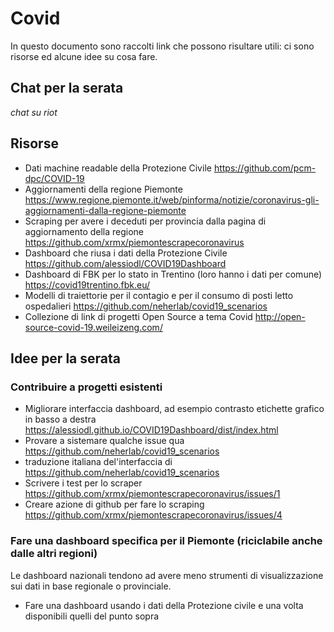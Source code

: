# Covid

In questo documento sono raccolti link che possono risultare utili: ci sono risorse ed alcune idee su cosa fare. 

## Chat per la serata

*chat su riot*

## Risorse

- Dati machine readable della Protezione Civile https://github.com/pcm-dpc/COVID-19
- Aggiornamenti della regione Piemonte https://www.regione.piemonte.it/web/pinforma/notizie/coronavirus-gli-aggiornamenti-dalla-regione-piemonte
- Scraping per avere i deceduti per provincia dalla pagina di aggiornamento della regione https://github.com/xrmx/piemontescrapecoronavirus
- Dashboard che riusa i dati della Protezione Civile https://github.com/alessiodl/COVID19Dashboard
- Dashboard di FBK per lo stato in Trentino (loro hanno i dati per comune) https://covid19trentino.fbk.eu/
- Modelli di traiettorie per il contagio e per il consumo di posti letto ospedalieri https://github.com/neherlab/covid19_scenarios
- Collezione di link di progetti Open Source a tema Covid http://open-source-covid-19.weileizeng.com/


## Idee per la serata

### Contribuire a progetti esistenti

- Migliorare interfaccia dashboard, ad esempio contrasto etichette grafico in basso a destra https://alessiodl.github.io/COVID19Dashboard/dist/index.html
- Provare a sistemare qualche issue qua https://github.com/neherlab/covid19_scenarios
- traduzione italiana del'interfaccia di https://github.com/neherlab/covid19_scenarios
- Scrivere i test per lo scraper https://github.com/xrmx/piemontescrapecoronavirus/issues/1
- Creare azione di github per fare lo scraping https://github.com/xrmx/piemontescrapecoronavirus/issues/4

### Fare una dashboard specifica per il Piemonte (riciclabile anche dalle altri regioni)

Le dashboard nazionali tendono ad avere meno strumenti di visualizzazione sui dati in base regionale o provinciale.

- Fare una dashboard usando i dati della Protezione civile e una volta disponibili quelli del punto sopra
